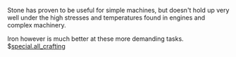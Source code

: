 Stone has proven to be useful for simple machines, but doesn't hold up very well under the high stresses and temperatures found in engines and complex machinery.

Iron however is much better at these more demanding tasks.
$[special.all_crafting](buildcraftcore:gear_iron)
